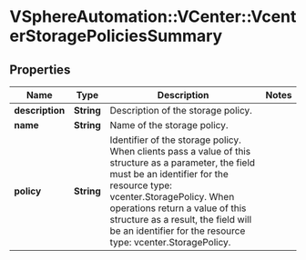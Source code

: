 # VSphereAutomation::VCenter::VcenterStoragePoliciesSummary

## Properties
Name | Type | Description | Notes
------------ | ------------- | ------------- | -------------
**description** | **String** | Description of the storage policy. | 
**name** | **String** | Name of the storage policy. | 
**policy** | **String** | Identifier of the storage policy. When clients pass a value of this structure as a parameter, the field must be an identifier for the resource type: vcenter.StoragePolicy. When operations return a value of this structure as a result, the field will be an identifier for the resource type: vcenter.StoragePolicy. | 


